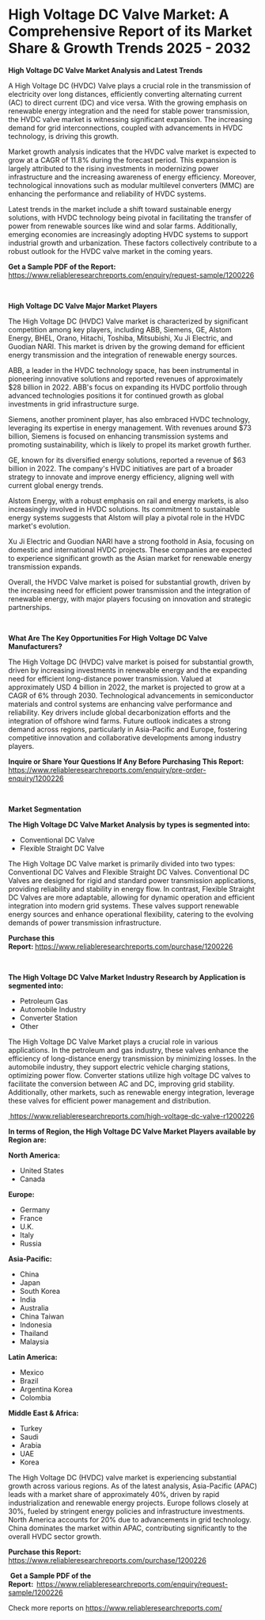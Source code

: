 <p><h1>High Voltage DC Valve Market: A Comprehensive Report of its Market Share & Growth Trends 2025 - 2032</h1></p><p><strong>High Voltage DC Valve Market Analysis and Latest Trends</strong></p>
<p><p>A High Voltage DC (HVDC) Valve plays a crucial role in the transmission of electricity over long distances, efficiently converting alternating current (AC) to direct current (DC) and vice versa. With the growing emphasis on renewable energy integration and the need for stable power transmission, the HVDC valve market is witnessing significant expansion. The increasing demand for grid interconnections, coupled with advancements in HVDC technology, is driving this growth.</p><p>Market growth analysis indicates that the HVDC valve market is expected to grow at a CAGR of 11.8% during the forecast period. This expansion is largely attributed to the rising investments in modernizing power infrastructure and the increasing awareness of energy efficiency. Moreover, technological innovations such as modular multilevel converters (MMC) are enhancing the performance and reliability of HVDC systems.</p><p>Latest trends in the market include a shift toward sustainable energy solutions, with HVDC technology being pivotal in facilitating the transfer of power from renewable sources like wind and solar farms. Additionally, emerging economies are increasingly adopting HVDC systems to support industrial growth and urbanization. These factors collectively contribute to a robust outlook for the HVDC valve market in the coming years.</p></p>
<p><strong>Get a Sample PDF of the Report:&nbsp;</strong> <a href="https://www.reliableresearchreports.com/enquiry/request-sample/1200226?utm_campaign=2202&utm_medium=2&utm_source=Github&utm_content=ia&utm_term=06042025&utm_id=high-voltage-dc-valve">https://www.reliableresearchreports.com/enquiry/request-sample/1200226</a></p>
<p>&nbsp;</p>
<p><strong>High Voltage DC Valve Major Market Players</strong></p>
<p><p>The High Voltage DC (HVDC) Valve market is characterized by significant competition among key players, including ABB, Siemens, GE, Alstom Energy, BHEL, Orano, Hitachi, Toshiba, Mitsubishi, Xu Ji Electric, and Guodian NARI. This market is driven by the growing demand for efficient energy transmission and the integration of renewable energy sources.</p><p>ABB, a leader in the HVDC technology space, has been instrumental in pioneering innovative solutions and reported revenues of approximately $28 billion in 2022. ABB's focus on expanding its HVDC portfolio through advanced technologies positions it for continued growth as global investments in grid infrastructure surge.</p><p>Siemens, another prominent player, has also embraced HVDC technology, leveraging its expertise in energy management. With revenues around $73 billion, Siemens is focused on enhancing transmission systems and promoting sustainability, which is likely to propel its market growth further.</p><p>GE, known for its diversified energy solutions, reported a revenue of $63 billion in 2022. The company's HVDC initiatives are part of a broader strategy to innovate and improve energy efficiency, aligning well with current global energy trends.</p><p>Alstom Energy, with a robust emphasis on rail and energy markets, is also increasingly involved in HVDC solutions. Its commitment to sustainable energy systems suggests that Alstom will play a pivotal role in the HVDC market's evolution.</p><p>Xu Ji Electric and Guodian NARI have a strong foothold in Asia, focusing on domestic and international HVDC projects. These companies are expected to experience significant growth as the Asian market for renewable energy transmission expands.</p><p>Overall, the HVDC Valve market is poised for substantial growth, driven by the increasing need for efficient power transmission and the integration of renewable energy, with major players focusing on innovation and strategic partnerships.</p></p>
<p>&nbsp;</p>
<p><strong>What Are The Key Opportunities For High Voltage DC Valve Manufacturers?</strong></p>
<p><p>The High Voltage DC (HVDC) valve market is poised for substantial growth, driven by increasing investments in renewable energy and the expanding need for efficient long-distance power transmission. Valued at approximately USD 4 billion in 2022, the market is projected to grow at a CAGR of 6% through 2030. Technological advancements in semiconductor materials and control systems are enhancing valve performance and reliability. Key drivers include global decarbonization efforts and the integration of offshore wind farms. Future outlook indicates a strong demand across regions, particularly in Asia-Pacific and Europe, fostering competitive innovation and collaborative developments among industry players.</p></p>
<p><strong>Inquire or Share Your Questions If Any Before Purchasing This Report:</strong> <a href="https://www.reliableresearchreports.com/enquiry/pre-order-enquiry/1200226?utm_campaign=2202&utm_medium=2&utm_source=Github&utm_content=ia&utm_term=06042025&utm_id=high-voltage-dc-valve">https://www.reliableresearchreports.com/enquiry/pre-order-enquiry/1200226</a></p>
<p>&nbsp;</p>
<p><strong>Market Segmentation</strong></p>
<p><strong>The High Voltage DC Valve Market Analysis by types is segmented into:</strong></p>
<p><ul><li>Conventional DC Valve</li><li>Flexible Straight DC Valve</li></ul></p>
<p><p>The High Voltage DC Valve market is primarily divided into two types: Conventional DC Valves and Flexible Straight DC Valves. Conventional DC Valves are designed for rigid and standard power transmission applications, providing reliability and stability in energy flow. In contrast, Flexible Straight DC Valves are more adaptable, allowing for dynamic operation and efficient integration into modern grid systems. These valves support renewable energy sources and enhance operational flexibility, catering to the evolving demands of power transmission infrastructure.</p></p>
<p><strong>Purchase this Report:&nbsp;</strong><a href="https://www.reliableresearchreports.com/purchase/1200226?utm_campaign=2202&utm_medium=2&utm_source=Github&utm_content=ia&utm_term=06042025&utm_id=high-voltage-dc-valve">https://www.reliableresearchreports.com/purchase/1200226</a></p>
<p>&nbsp;</p>
<p><strong>The High Voltage DC Valve Market Industry Research by Application is segmented into:</strong></p>
<p><ul><li>Petroleum Gas</li><li>Automobile Industry</li><li>Converter Station</li><li>Other</li></ul></p>
<p><p>The High Voltage DC Valve Market plays a crucial role in various applications. In the petroleum and gas industry, these valves enhance the efficiency of long-distance energy transmission by minimizing losses. In the automobile industry, they support electric vehicle charging stations, optimizing power flow. Converter stations utilize high voltage DC valves to facilitate the conversion between AC and DC, improving grid stability. Additionally, other markets, such as renewable energy integration, leverage these valves for efficient power management and distribution.</p></p>
<p><a href="https://www.reliableresearchreports.com/high-voltage-dc-valve-r1200226?utm_campaign=2202&utm_medium=2&utm_source=Github&utm_content=ia&utm_term=06042025&utm_id=high-voltage-dc-valve">&nbsp;https://www.reliableresearchreports.com/high-voltage-dc-valve-r1200226</a></p>
<p><strong>In terms of Region, the High Voltage DC Valve Market Players available by Region are:</strong></p>
<p>
    <p> <strong> North America: </strong>
        <ul>
            <li>United States</li>
            <li>Canada</li>
        </ul>
        </p> 
    <p> <strong> Europe: </strong>
        <ul>
            <li>Germany</li>
            <li>France</li>
            <li>U.K.</li>
            <li>Italy</li>
            <li>Russia</li>
        </ul>
        </p> 
    <p> <strong> Asia-Pacific: </strong>
        <ul>
            <li>China</li>
            <li>Japan</li>
            <li>South Korea</li>
            <li>India</li>
            <li>Australia</li>
            <li>China Taiwan</li>
            <li>Indonesia</li>
            <li>Thailand</li>
            <li>Malaysia</li>
        </ul>
        </p> 
    <p> <strong> Latin America: </strong>
        <ul>
            <li>Mexico</li>
            <li>Brazil</li>
            <li>Argentina Korea</li>
            <li>Colombia</li>
        </ul>
        </p> 
    <p> <strong> Middle East & Africa: </strong>
        <ul>
            <li>Turkey</li>
            <li>Saudi</li>
            <li>Arabia</li>
            <li>UAE</li>
            <li>Korea</li>
        </ul>
    </p>
    </p>
<p><p>The High Voltage DC (HVDC) valve market is experiencing substantial growth across various regions. As of the latest analysis, Asia-Pacific (APAC) leads with a market share of approximately 40%, driven by rapid industrialization and renewable energy projects. Europe follows closely at 30%, fueled by stringent energy policies and infrastructure investments. North America accounts for 20% due to advancements in grid technology. China dominates the market within APAC, contributing significantly to the overall HVDC sector growth.</p></p>
<p><strong>Purchase this Report: </strong><a href="https://www.reliableresearchreports.com/purchase/1200226?utm_campaign=2202&utm_medium=2&utm_source=Github&utm_content=ia&utm_term=06042025&utm_id=high-voltage-dc-valve">https://www.reliableresearchreports.com/purchase/1200226</a></p>
<p>&nbsp;<strong>Get a Sample PDF of the Report:&nbsp;&nbsp;</strong><a href="https://www.reliableresearchreports.com/enquiry/request-sample/1200226?utm_campaign=2202&utm_medium=2&utm_source=Github&utm_content=ia&utm_term=06042025&utm_id=high-voltage-dc-valve">https://www.reliableresearchreports.com/enquiry/request-sample/1200226</a></p>
<p><strong></strong></p>
<p>Check more reports on <a href="https://www.reliableresearchreports.com/?utm_campaign=2202&utm_medium=2&utm_source=Github&utm_content=ia&utm_term=06042025&utm_id=high-voltage-dc-valve">https://www.reliableresearchreports.com/</a></p>
